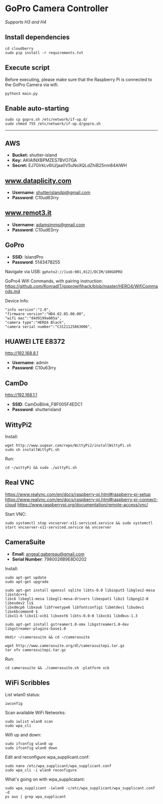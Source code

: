 # GoPro Camera Controller
_Supports H3 and H4_

## Install dependencies

    cd cloudberry
    sudo pip install -r requirements.txt

## Execute script

Before executing, please make sure that the Raspberry Pi is connected to the GoPro Camera via wifi.

    python3 main.py

## Enable auto-starting

    sudo cp gopro.sh /etc/network/if-up.d/
    sudo chmod 755 /etc/network/if-up.d/gopro.sh

---

## AWS
- **Bucket:** shutter-island
- **Key:** AKIAINXBPMZES7BVO7GA
- **Secret:** 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

## www.dataplicity.com

- **Username**: shutterislandpi@gmail.com
- **Password**: C10ud63rry

## www.remot3.it

- **Username**: adamsimms@gmail.com
- **Password**: C10ud63rry

## GoPro
- **SSID**: IslandPro
- **Password**: 5143478255

Navigate via USB: `gphoto2://[usb:001,012]/DCIM/100GOPRO`

GoPro4 Wifi Commands, with pairing instruction: 
    https://github.com/KonradIT/goprowifihack/blob/master/HERO4/WifiCommands.md

Device Info:

    "info version":"2.0",
    "firmware version":"HD4.02.05.00.00",
    "wifi mac":"d4d9199a005a",
    "camera type":"HERO4 Black",
    "camera serial number":"C3121125863006",

## HUAWEI LTE E8372

http://192.168.8.1

- **Username**: admin
- **Password**: C10u63rry

## CamDo

http://192.168.1.1

- **SSID**: CamDoBlink_F8F005F4EDC1
- **Password**: shutterisland

## WittyPi2

Install:

    wget http://www.uugear.com/repo/WittyPi2/installWittyPi.sh
    sudo sh installWittyPi.sh

Run:

    cd ~/wittyPi && sudo ./wittyPi.sh

## Real VNC

https://www.realvnc.com/en/docs/raspberry-pi.html#raspberry-pi-setup
https://www.realvnc.com/en/docs/raspberry-pi.html#raspberry-pi-connect-cloud
https://www.raspberrypi.org/documentation/remote-access/vnc/

Start VNC:

    sudo systemctl stop vncserver-x11-serviced.service && sudo systemctl start vncserver-x11-serviced.service && vncserver

## CameraSuite

- **Email**: angeal.gabereau@gmail.com
- **Serial Number**: 7980026B9E8D0202

Install:

    sudo apt-get update
    sudo apt-get upgrade
  
    sudo apt-get install openssl sqlite libts-0.0 libinput5 libgles2-mesa libstdc++$
    libc6 libegl1-mesa libegl1-mesa-drivers libexpat1 libz1 libpng12-0 libevdev2 li$
    libxdmcp6 libxau6 libfreetype6 libfontconfig1 libmtdev1 libudev1 libxkbcommon0 $
    libx11-6 libx11-xcb1 libxext6 libts-0.0-0 libxcb1 libdbus-1.3

    sudo apt-get install gstreamer1.0-omx libgstreamer1.0-dev libgstreamer-plugins-base1.0

    mkdir ~/camerasuite && cd ~/camerasuite

    wget http://www.camerasuite.org/dl/camerasuitepi.tar.gz
    tar xfv camerasuitepi.tar.gz

Run:
    
    cd camerasuite && ./camerasuite.sh -platform xcb

## WiFi Scribbles

List wlan0 status:

    iwconfig

Scan available WiFi Networks:

    sudo iwlist wlan0 scan
    sudo wpa_cli

Wifi up and down:

    sudo ifconfig wlan0 up
    sudo ifconfig wlan0 down

Edit and reconfigure wpa_supplicant.conf:

    sudo nano /etc/wpa_supplicant/wpa_supplicant.conf
    sudo wpa_cli -i wlan0 reconfigure

What's going on with wpa_supplicatant:
    
    sudo wpa_supplicant -iwlan0 -c/etc/wpa_supplicant/wpa_supplicant.conf -d
    ps aux | grep wpa_supplicant
